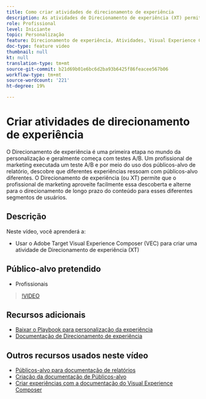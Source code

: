 ```yaml
---
title: Como criar atividades de direcionamento de experiência
description: As atividades de Direcionamento de experiência (XT) permitem que os profissionais de marketing direcionem conteúdo específico para um público-alvo específico. Saiba mais sobre os benefícios das atividades de XT e como criá-las e usá-las.
role: Profissional
level: Iniciante
topic: Personalização
feature: Direcionamento de experiência, Atividades, Visual Experience Composer (VEC)
doc-type: feature video
thumbnail: null
kt: null
translation-type: tm+mt
source-git-commit: b21d69b01e6bc6d2ba93b6425f86feacee567b06
workflow-type: tm+mt
source-wordcount: '221'
ht-degree: 19%

---
```



# Criar atividades de direcionamento de experiência

O Direcionamento de experiência é uma primeira etapa no mundo da personalização e geralmente começa com testes A/B. Um profissional de marketing executada um teste A/B e por meio do uso dos públicos-alvo de relatório, descobre que diferentes experiências ressoam com públicos-alvo diferentes. O Direcionamento de experiência (ou XT) permite que o profissional de marketing aproveite facilmente essa descoberta e alterne para o direcionamento de longo prazo do conteúdo para esses diferentes segmentos de usuários.

## Descrição

Neste vídeo, você aprenderá a:

* Usar o Adobe Target Visual Experience Composer (VEC) para criar uma atividade de Direcionamento de experiência (XT)

## Público-alvo pretendido

* Profissionais

>[!VIDEO](https://video.tv.adobe.com/v/22418?quality=12)

## Recursos adicionais

* [Baixar o Playbook para personalização da experiência](https://guided.adobe.com/?promoid=K42KVXHD&amp;mv=other&amp;search=personalization+playbook#recommended/solutions/target)
* [Documentação de Direcionamento de experiência](https://docs.adobe.com/content/help/en/target/using/activities/experience-targeting/experience-target.html)

## Outros recursos usados neste vídeo

* [Públicos-alvo para documentação de relatórios](https://docs.adobe.com/help/en/target/using/audiences/managing-audience-filters.html)
* [Criação da documentação de Públicos-alvo](https://docs.adobe.com/content/help/en/target/using/audiences/create-audiences/create-audience.html)
* [Criar experiências com a documentação do Visual Experience Composer](https://docs.adobe.com/content/help/en/target/using/experiences/experiences.html)
